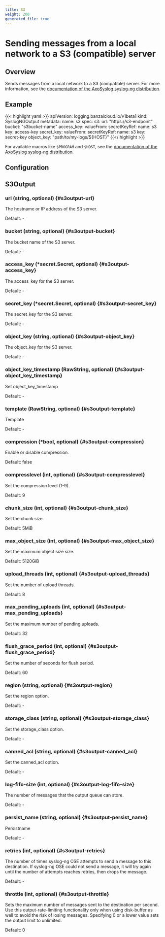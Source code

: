 ```yaml
---
title: S3
weight: 200
generated_file: true
---
```


# Sending messages from a local network to a S3 (compatible) server
## Overview

Sends messages from a local network to a S3 (compatible) server. For more information, see the [documentation of the AxoSyslog syslog-ng distribution](https://axoflow.com/docs/axosyslog-core/chapter-destinations/destination-s3/).

## Example
{{< highlight yaml >}}
apiVersion: logging.banzaicloud.io/v1beta1
kind: SyslogNGOutput
metadata:
  name: s3
spec:
  s3:
    url: "https://s3-endpoint"
    bucket: "s3bucket-name"
    access_key:
      valueFrom:
        secretKeyRef:
          name: s3
          key: access-key
    secret_key:
      valueFrom:
        secretKeyRef:
          name: s3
          key: secret-key
    object_key: "path/to/my-logs/${HOST}"
{{</ highlight >}}

For available macros like `$PROGRAM` and `$HOST`,  see the [documentation of the AxoSyslog syslog-ng distribution](https://axoflow.com/docs/axosyslog-core/chapter-manipulating-messages/customizing-message-format/reference-macros/).


## Configuration
## S3Output

### url (string, optional) {#s3output-url}

The hostname or IP address of the S3 server. 

Default: -

### bucket (string, optional) {#s3output-bucket}

The bucket name of the S3 server. 

Default: -

### access_key (*secret.Secret, optional) {#s3output-access_key}

The access_key for the S3 server. 

Default: -

### secret_key (*secret.Secret, optional) {#s3output-secret_key}

The secret_key for the S3 server. 

Default: -

### object_key (string, optional) {#s3output-object_key}

The object_key for the S3 server. 

Default: -

### object_key_timestamp (RawString, optional) {#s3output-object_key_timestamp}

Set object_key_timestamp 

Default: -

### template (RawString, optional) {#s3output-template}

Template 

Default: -

### compression (*bool, optional) {#s3output-compression}

Enable or disable compression.

Default: false

### compresslevel (int, optional) {#s3output-compresslevel}

Set the compression level (1-9).

Default: 9

### chunk_size (int, optional) {#s3output-chunk_size}

Set the chunk size.

Default: 5MiB

### max_object_size (int, optional) {#s3output-max_object_size}

Set the maximum object size size.

Default: 5120GiB

### upload_threads (int, optional) {#s3output-upload_threads}

Set the number of upload threads.

Default: 8

### max_pending_uploads (int, optional) {#s3output-max_pending_uploads}

Set the maximum number of pending uploads.

Default: 32

### flush_grace_period (int, optional) {#s3output-flush_grace_period}

Set the number of seconds for flush period.

Default: 60

### region (string, optional) {#s3output-region}

Set the region option. 

Default: -

### storage_class (string, optional) {#s3output-storage_class}

Set the storage_class option. 

Default: -

### canned_acl (string, optional) {#s3output-canned_acl}

Set the canned_acl option. 

Default: -

### log-fifo-size (int, optional) {#s3output-log-fifo-size}

The number of messages that the output queue can store. 

Default: -

### persist_name (string, optional) {#s3output-persist_name}

Persistname 

Default: -

### retries (int, optional) {#s3output-retries}

The number of times syslog-ng OSE attempts to send a message to this destination. If syslog-ng OSE could not send a message, it will try again until the number of attempts reaches retries, then drops the message. 

Default: -

### throttle (int, optional) {#s3output-throttle}

Sets the maximum number of messages sent to the destination per second. Use this output-rate-limiting functionality only when using disk-buffer as well to avoid the risk of losing messages. Specifying 0 or a lower value sets the output limit to unlimited.

Default: 0


